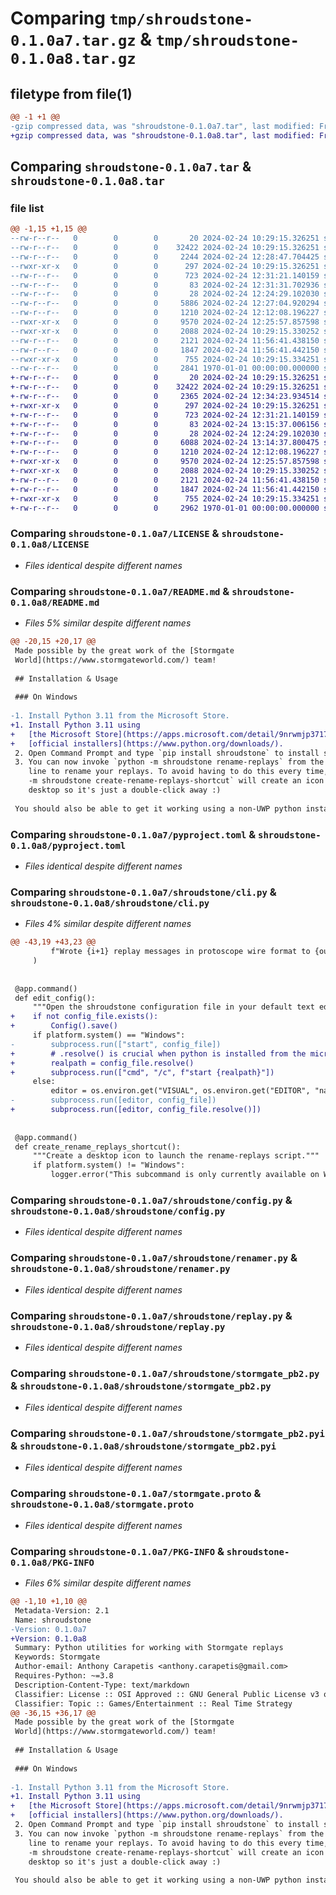 # Comparing `tmp/shroudstone-0.1.0a7.tar.gz` & `tmp/shroudstone-0.1.0a8.tar.gz`

## filetype from file(1)

```diff
@@ -1 +1 @@
-gzip compressed data, was "shroudstone-0.1.0a7.tar", last modified: Fri Jan  1 00:00:00 2016, max compression
+gzip compressed data, was "shroudstone-0.1.0a8.tar", last modified: Fri Jan  1 00:00:00 2016, max compression
```

## Comparing `shroudstone-0.1.0a7.tar` & `shroudstone-0.1.0a8.tar`

### file list

```diff
@@ -1,15 +1,15 @@
--rw-r--r--   0        0        0       20 2024-02-24 10:29:15.326251 shroudstone-0.1.0a7/.gitignore
--rw-r--r--   0        0        0    32422 2024-02-24 10:29:15.326251 shroudstone-0.1.0a7/LICENSE
--rw-r--r--   0        0        0     2244 2024-02-24 12:28:47.704425 shroudstone-0.1.0a7/README.md
--rwxr-xr-x   0        0        0      297 2024-02-24 10:29:15.326251 shroudstone-0.1.0a7/codegen.sh
--rw-r--r--   0        0        0      723 2024-02-24 12:31:21.140159 shroudstone-0.1.0a7/pyproject.toml
--rw-r--r--   0        0        0       83 2024-02-24 12:31:31.702936 shroudstone-0.1.0a7/shroudstone/__init__.py
--rw-r--r--   0        0        0       28 2024-02-24 12:24:29.102030 shroudstone-0.1.0a7/shroudstone/__main__.py
--rw-r--r--   0        0        0     5886 2024-02-24 12:27:04.920294 shroudstone-0.1.0a7/shroudstone/cli.py
--rw-r--r--   0        0        0     1210 2024-02-24 12:12:08.196227 shroudstone-0.1.0a7/shroudstone/config.py
--rwxr-xr-x   0        0        0     9570 2024-02-24 12:25:57.857598 shroudstone-0.1.0a7/shroudstone/renamer.py
--rwxr-xr-x   0        0        0     2088 2024-02-24 10:29:15.330252 shroudstone-0.1.0a7/shroudstone/replay.py
--rw-r--r--   0        0        0     2121 2024-02-24 11:56:41.438150 shroudstone-0.1.0a7/shroudstone/stormgate_pb2.py
--rw-r--r--   0        0        0     1847 2024-02-24 11:56:41.442150 shroudstone-0.1.0a7/shroudstone/stormgate_pb2.pyi
--rwxr-xr-x   0        0        0      755 2024-02-24 10:29:15.334251 shroudstone-0.1.0a7/stormgate.proto
--rw-r--r--   0        0        0     2841 1970-01-01 00:00:00.000000 shroudstone-0.1.0a7/PKG-INFO
+-rw-r--r--   0        0        0       20 2024-02-24 10:29:15.326251 shroudstone-0.1.0a8/.gitignore
+-rw-r--r--   0        0        0    32422 2024-02-24 10:29:15.326251 shroudstone-0.1.0a8/LICENSE
+-rw-r--r--   0        0        0     2365 2024-02-24 12:34:23.934514 shroudstone-0.1.0a8/README.md
+-rwxr-xr-x   0        0        0      297 2024-02-24 10:29:15.326251 shroudstone-0.1.0a8/codegen.sh
+-rw-r--r--   0        0        0      723 2024-02-24 12:31:21.140159 shroudstone-0.1.0a8/pyproject.toml
+-rw-r--r--   0        0        0       83 2024-02-24 13:15:37.006156 shroudstone-0.1.0a8/shroudstone/__init__.py
+-rw-r--r--   0        0        0       28 2024-02-24 12:24:29.102030 shroudstone-0.1.0a8/shroudstone/__main__.py
+-rw-r--r--   0        0        0     6088 2024-02-24 13:14:37.800475 shroudstone-0.1.0a8/shroudstone/cli.py
+-rw-r--r--   0        0        0     1210 2024-02-24 12:12:08.196227 shroudstone-0.1.0a8/shroudstone/config.py
+-rwxr-xr-x   0        0        0     9570 2024-02-24 12:25:57.857598 shroudstone-0.1.0a8/shroudstone/renamer.py
+-rwxr-xr-x   0        0        0     2088 2024-02-24 10:29:15.330252 shroudstone-0.1.0a8/shroudstone/replay.py
+-rw-r--r--   0        0        0     2121 2024-02-24 11:56:41.438150 shroudstone-0.1.0a8/shroudstone/stormgate_pb2.py
+-rw-r--r--   0        0        0     1847 2024-02-24 11:56:41.442150 shroudstone-0.1.0a8/shroudstone/stormgate_pb2.pyi
+-rwxr-xr-x   0        0        0      755 2024-02-24 10:29:15.334251 shroudstone-0.1.0a8/stormgate.proto
+-rw-r--r--   0        0        0     2962 1970-01-01 00:00:00.000000 shroudstone-0.1.0a8/PKG-INFO
```

### Comparing `shroudstone-0.1.0a7/LICENSE` & `shroudstone-0.1.0a8/LICENSE`

 * *Files identical despite different names*

### Comparing `shroudstone-0.1.0a7/README.md` & `shroudstone-0.1.0a8/README.md`

 * *Files 5% similar despite different names*

```diff
@@ -20,15 +20,17 @@
 Made possible by the great work of the [Stormgate
 World](https://www.stormgateworld.com/) team!
 
 ## Installation & Usage
 
 ### On Windows
 
-1. Install Python 3.11 from the Microsoft Store.
+1. Install Python 3.11 using
+   [the Microsoft Store](https://apps.microsoft.com/detail/9nrwmjp3717k) or the
+   [official installers](https://www.python.org/downloads/).
 2. Open Command Prompt and type `pip install shroudstone` to install shroudstone.
 3. You can now invoke `python -m shroudstone rename-replays` from the command
    line to rename your replays. To avoid having to do this every time, `python
    -m shroudstone create-rename-replays-shortcut` will create an icon on your
    desktop so it's just a double-click away :)
 
 You should also be able to get it working using a non-UWP python install, or
```

### Comparing `shroudstone-0.1.0a7/pyproject.toml` & `shroudstone-0.1.0a8/pyproject.toml`

 * *Files identical despite different names*

### Comparing `shroudstone-0.1.0a7/shroudstone/cli.py` & `shroudstone-0.1.0a8/shroudstone/cli.py`

 * *Files 4% similar despite different names*

```diff
@@ -43,19 +43,23 @@
         f"Wrote {i+1} replay messages in protoscope wire format to {output_directory}/."
     )
 
 
 @app.command()
 def edit_config():
     """Open the shroudstone configuration file in your default text editor."""
+    if not config_file.exists():
+        Config().save()
     if platform.system() == "Windows":
-        subprocess.run(["start", config_file])
+        # .resolve() is crucial when python is installed from the microsoft store
+        realpath = config_file.resolve()
+        subprocess.run(["cmd", "/c", f"start {realpath}"])
     else:
         editor = os.environ.get("VISUAL", os.environ.get("EDITOR", "nano"))
-        subprocess.run([editor, config_file])
+        subprocess.run([editor, config_file.resolve()])
 
 
 @app.command()
 def create_rename_replays_shortcut():
     """Create a desktop icon to launch the rename-replays script."""
     if platform.system() != "Windows":
         logger.error("This subcommand is only currently available on Windows.")
```

### Comparing `shroudstone-0.1.0a7/shroudstone/config.py` & `shroudstone-0.1.0a8/shroudstone/config.py`

 * *Files identical despite different names*

### Comparing `shroudstone-0.1.0a7/shroudstone/renamer.py` & `shroudstone-0.1.0a8/shroudstone/renamer.py`

 * *Files identical despite different names*

### Comparing `shroudstone-0.1.0a7/shroudstone/replay.py` & `shroudstone-0.1.0a8/shroudstone/replay.py`

 * *Files identical despite different names*

### Comparing `shroudstone-0.1.0a7/shroudstone/stormgate_pb2.py` & `shroudstone-0.1.0a8/shroudstone/stormgate_pb2.py`

 * *Files identical despite different names*

### Comparing `shroudstone-0.1.0a7/shroudstone/stormgate_pb2.pyi` & `shroudstone-0.1.0a8/shroudstone/stormgate_pb2.pyi`

 * *Files identical despite different names*

### Comparing `shroudstone-0.1.0a7/stormgate.proto` & `shroudstone-0.1.0a8/stormgate.proto`

 * *Files identical despite different names*

### Comparing `shroudstone-0.1.0a7/PKG-INFO` & `shroudstone-0.1.0a8/PKG-INFO`

 * *Files 6% similar despite different names*

```diff
@@ -1,10 +1,10 @@
 Metadata-Version: 2.1
 Name: shroudstone
-Version: 0.1.0a7
+Version: 0.1.0a8
 Summary: Python utilities for working with Stormgate replays
 Keywords: Stormgate
 Author-email: Anthony Carapetis <anthony.carapetis@gmail.com>
 Requires-Python: ~=3.8
 Description-Content-Type: text/markdown
 Classifier: License :: OSI Approved :: GNU General Public License v3 or later (GPLv3+)
 Classifier: Topic :: Games/Entertainment :: Real Time Strategy
@@ -36,15 +36,17 @@
 Made possible by the great work of the [Stormgate
 World](https://www.stormgateworld.com/) team!
 
 ## Installation & Usage
 
 ### On Windows
 
-1. Install Python 3.11 from the Microsoft Store.
+1. Install Python 3.11 using
+   [the Microsoft Store](https://apps.microsoft.com/detail/9nrwmjp3717k) or the
+   [official installers](https://www.python.org/downloads/).
 2. Open Command Prompt and type `pip install shroudstone` to install shroudstone.
 3. You can now invoke `python -m shroudstone rename-replays` from the command
    line to rename your replays. To avoid having to do this every time, `python
    -m shroudstone create-rename-replays-shortcut` will create an icon on your
    desktop so it's just a double-click away :)
 
 You should also be able to get it working using a non-UWP python install, or
```

